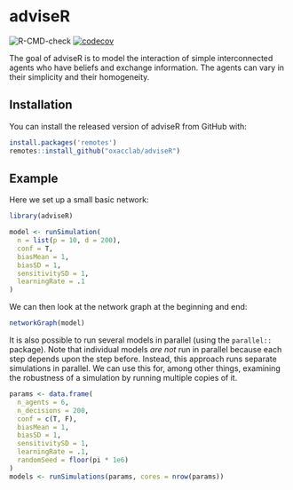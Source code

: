 # adviseR

<!-- badges: start -->
![R-CMD-check](https://github.com/oxacclab/adviseR/workflows/R-CMD-check/badge.svg)
[![codecov](https://codecov.io/gh/oxacclab/adviseR/branch/master/graph/badge.svg)](https://codecov.io/gh/oxacclab/adviseR)
<!-- badges: end -->

The goal of adviseR is to model the interaction of simple interconnected agents who have beliefs and exchange information.
The agents can vary in their simplicity and their homogeneity.

## Installation

You can install the released version of adviseR from GitHub with:

``` r
install.packages('remotes')
remotes::install_github("oxacclab/adviseR")
```

## Example

Here we set up a small basic network:

``` r
library(adviseR)

model <- runSimulation(
  n = list(p = 10, d = 200),
  conf = T,
  biasMean = 1,
  biasSD = 1,
  sensitivitySD = 1,
  learningRate = .1
)

```

We can then look at the network graph at the beginning and end:

``` r
networkGraph(model)
```

It is also possible to run several models in parallel (using the `parallel::` package).
Note that individual models _are not_ run in parallel because each step depends upon the step before.
Instead, this approach runs separate simulations in parallel.
We can use this for, among other things, examining the robustness of a simulation by running multiple copies of it.

``` r
params <- data.frame(
  n_agents = 6,
  n_decisions = 200,
  conf = c(T, F),
  biasMean = 1,
  biasSD = 1,
  sensitivitySD = 1,
  learningRate = .1,
  randomSeed = floor(pi * 1e6)
)
models <- runSimulations(params, cores = nrow(params))
```
